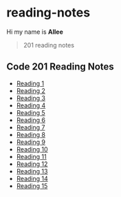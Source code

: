 # reading-notes

Hi my name is **Allee**
> 201 reading notes

## Code 201 Reading Notes

- [Reading 1](201/read01.md)
- [Reading 2](201/read02.md)
- [Reading 3](201/read03.md)
- [Reading 4](201/read04.md)
- [Reading 5](201/read05.md)
- [Reading 6](201/read06.md)
- [Reading 7](201/read07.md)
- [Reading 8](201/read08.md)
- [Reading 9](201/read09.md)
- [Reading 10](201/read10.md)
- [Reading 11](201/read11.md)
- [Reading 12](201/read12.md)
- [Reading 13](201/read13.md)
- [Reading 14](201/read14.md)
- [Reading 15](201/read15.md)








